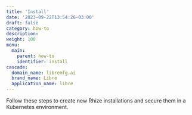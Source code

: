 ```yaml
---
title: 'Install'
date: '2023-09-22T13:54:26-03:00'
draft: false
category: how-to
description:
weight: 100
menu:
  main:
    parent: how-to
    identifier: install
cascade:
  domain_name: libremfg.ai
  brand_name: Libre
  application_name: libre
---
```


Follow these steps to create new Rhize installations and secure them in a Kubernetes environment.
